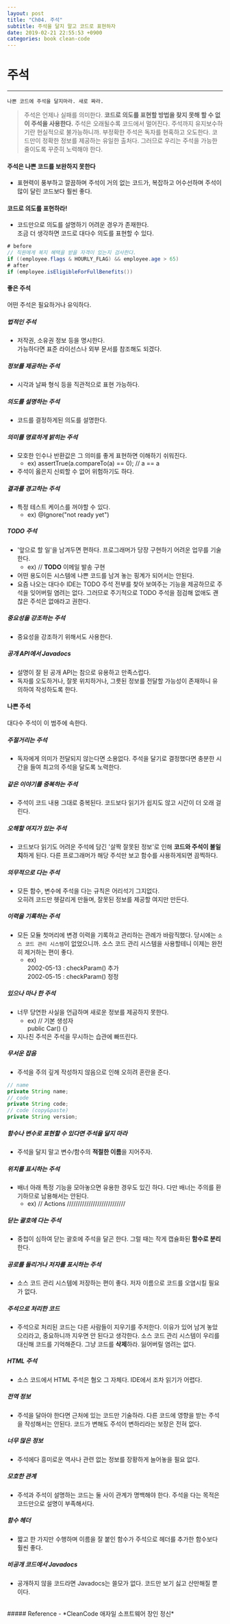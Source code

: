 ```yaml
---
layout: post
title: "Ch04. 주석"
subtitle: 주석을 달지 말고 코드로 표현하자
date: 2019-02-21 22:55:53 +0900
categories: book clean-code
---
```


# 주석
---
`나쁜 코드에 주석을 달지마라. 새로 짜라.`
> 주석은 언제나 실패를 의미한다. **코드로 의도를 표현할 방법을 찾지 못해 할 수 없이 주석을 사용한다.**
주석은 오래될수록 코드에서 멀어진다. 주석까지 유지보수하기란 현실적으로 불가능하니까.
부정확한 주석은 독자를 현혹하고 오도한다. 코드만이 정확한 정보를 제공하는 유일한 출처다.
그러므로 우리는 주석을 가능한 줄이도록 꾸준히 노력해야 한다.

#### 주석은 나쁜 코드를 보완하지 못한다
- 표현력이 풍부하고 깔끔하며 주석이 거의 없는 코드가, 복잡하고 어수선하며 주석이 많이 달린 코드보다 훨씬 좋다.

#### 코드로 의도를 표현하라!
- 코드만으로 의도를 설명하기 어려운 경우가 존재한다.  
조금 더 생각하면 코드로 대다수 의도를 표현할 수 있다.

```java
# before
// 직원에게 복지 혜택을 받을 자격이 있는지 검사한다.
if ((employee.flags & HOURLY_FLAG) && employee.age > 65)
# after
if (employee.isEligibleForFullBenefits())
```

#### 좋은 주석
어떤 주석은 필요하거나 유익하다.

##### 법적인 주석
- 저작권, 소유권 정보 등을 명시한다.  
가능하다면 표준 라이선스나 외부 문서를 참조해도 되겠다.

##### 정보를 제공하는 주석
- 시각과 날짜 형식 등을 직관적으로 표현 가능하다.

##### 의도를 설명하는 주석
- 코드를 결정하게된 의도를 설명한다.

##### 의미를 명료하게 밝히는 주석
- 모호한 인수나 반환값은 그 의미를 좋게 표현하면 이해하기 쉬워진다.
  - ex) assertTrue(a.compareTo(a) == 0); // a == a
- 주석이 옳은지 신뢰할 수 없어 위험하기도 하다.

##### 결과를 경고하는 주석
- 특정 테스트 케이스를 꺼야할 수 있다.
  - ex) @Ignore("not ready yet")

##### TODO 주석
- '앞으로 할 일'을 남겨두면 편하다. 프로그래머가 당장 구현하기 어려운 업무를 기술한다.
  - ex) // **TODO** 이메일 발송 구현
- 어떤 용도이든 시스템에 나쁜 코드를 남겨 놓는 핑계가 되어서는 안된다.
- 요즘 나오는 대다수 IDE는 TODO 주석 전부를 찾아 보여주는 기능을 제공하므로 주석을 잊어버릴 염려는 없다.
그러므로 주기적으로 TODO 주석을 점검해 없애도 괜찮은 주석은 없애라고 권한다.

##### 중요성을 강조하는 주석
- 중요성을 강조하기 위해서도 사용한다.

##### 공개 API에서 Javadocs
- 설명이 잘 된 공개 API는 참으로 유용하고 만족스럽다.
- 독자를 오도하거나, 잘못 위치하거나, 그릇된 정보를 전달할 가능성이 존재하니 유의하여 작성하도록 한다.

#### 나쁜 주석
대다수 주석이 이 범주에 속한다.

##### 주절거리는 주석
- 독자에게 의미가 전달되지 않는다면 소용없다. 주석을 달기로 결정했다면 충분한 시간을 들여 최고의 주석을 달도록 노력한다.

##### 같은 이야기를 중복하는 주석
- 주석이 코드 내용 그대로 중복된다. 코드보다 읽기가 쉽지도 않고 시간이 더 오래 걸린다.

##### 오해할 여지가 있는 주석
- 코드보다 읽기도 어려운 주석에 담긴 '살짝 잘못된 정보'로 인해 **코드와 주석이 불일치**하게 된다. 다른 프로그래머가 해당 주석만 보고 함수를 사용하게되면 끔찍하다.

##### 의무적으로 다는 주석
- 모든 함수, 변수에 주석을 다는 규칙은 어리석기 그지없다.  
오히려 코드만 헷갈리게 만들며, 잘못된 정보를 제공할 여지만 만든다.

##### 이력을 기록하는 주석
- 모든 모듈 첫머리에 변경 이력을 기록하고 관리하는 관례가 바람직했다.
당시에는 `소스 코드 관리 시스템`이 없었으니까.
소스 코드 관리 시스템을 사용할테니 이제는 완전히 제거하는 편이 좋다.
  - ex)  
  2002-05-13 : checkParam() 추가  
  2002-05-15 : checkParam() 정정

##### 있으나 마나 한 주석
- 너무 당연한 사실을 언급하며 새로운 정보를 제공하지 못한다.
  - ex) // 기본 생성자  
  public Car() {}
- 지나친 주석은 주석을 무시하는 습관에 빠뜨린다.

##### 무서운 잡음
- 주석을 주의 깊게 작성하지 않음으로 인해 오히려 혼란을 준다.

```java
// name
private String name;
// code
private String code;
// code (copy&paste)
private String version;
```

##### 함수나 변수로 표현할 수 있다면 주석을 달지 마라
- 주석을 달지 말고 변수/함수의 **적절한 이름**을 지어주자.

##### 위치를 표시하는 주석
- 배너 아래 특정 기능을 모아놓으면 유용한 경우도 있긴 하다. 다만 배너는 주의를 환기하므로 남용해서는 안된다.
  - ex) // Actions ///////////////////////////

##### 닫는 괄호에 다는 주석
- 중첩이 심하여 닫는 괄호에 주석을 달곤 한다. 그럴 때는 작게 캡슐화된 **함수로 분리**한다.

##### 공로를 돌리거나 저자를 표시하는 주석
- 소스 코드 관리 시스템에 저장하는 편이 좋다. 저자 이름으로 코드를 오염시킬 필요가 없다.

##### 주석으로 처리한 코드
- 주석으로 처리된 코드는 다른 사람들이 지우기를 주저한다. 이유가 있어 남겨 놓았으리라고, 중요하니까 지우면 안 된다고 생각한다.
소스 코드 관리 시스템이 우리를 대신해 코드를 기억해준다. 그냥 코드를 **삭제**하라. 잃어버릴 염려는 없다.

##### HTML 주석
- 소스 코드에서 HTML 주석은 혐오 그 자체다. IDE에서 조차 읽기가 어렵다.

##### 전역 정보
- 주석을 달아야 한다면 근처에 있는 코드만 기술하라. 다른 코드에 영향을 받는 주석을 작성해서는 안된다. 코드가 변해도 주석이 변하리라는 보장은 전혀 없다.

##### 너무 많은 정보
- 주석에다 흥미로운 역사나 관련 없는 정보를 장황하게 늘어놓을 필요 없다.

##### 모호한 관계
- 주석과 주석이 설명하는 코드는 둘 사이 관계가 명백해야 한다. 주석을 다는 목적은 코드만으로 설명이 부족해서다.

##### 함수 헤더
- 짧고 한 가지만 수행하며 이름을 잘 붙인 함수가 주석으로 헤더를 추가한 함수보다 훨씬 좋다.

##### 비공개 코드에서 Javadocs
- 공개하지 않을 코드라면 Javadocs는 쓸모가 없다. 코드만 보기 싫고 산만해질 뿐이다.

<br>
##### Reference
- *CleanCode 애자일 소프트웨어 장인 정신*
